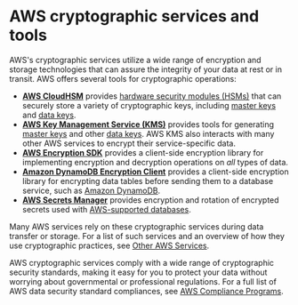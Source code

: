 # AWS cryptographic services and tools<a name="awscryp-service-toplevel"></a>

AWS's cryptographic services utilize a wide range of encryption and storage technologies that can assure the integrity of your data at rest or in transit\. AWS offers several tools for cryptographic operations:
+ **[AWS CloudHSM](awscryp-service-hsm.md)** provides [hardware security modules \(HSMs\)](cryptography-concepts.md#define-hsm) that can securely store a variety of cryptographic keys, including [master keys](cryptography-concepts.md#define-master-key) and [data keys](cryptography-concepts.md#define-data-key)\.
+ **[AWS Key Management Service \(KMS\)](awscryp-service-kms.md)** provides tools for generating [master keys](cryptography-concepts.md#define-master-key) and other [data keys](cryptography-concepts.md#define-data-key)\. AWS KMS also interacts with many other AWS services to encrypt their service\-specific data\.
+ **[AWS Encryption SDK](awscryp-service-encrypt.md)** provides a client\-side encryption library for implementing encryption and decryption operations on *all* types of data\.
+ **[Amazon DynamoDB Encryption Client](awscryp-service-ddb-client.md)** provides a client\-side encryption library for encrypting data tables before sending them to a database service, such as [Amazon DynamoDB](https://docs.aws.amazon.com/amazondynamodb/latest/developerguide/Introduction.html)\.
+ **[ AWS Secrets Manager](awscryp-service-sm.md)** provides encryption and rotation of encrypted secrets used with [AWS\-supported databases](https://aws.amazon.com/products/databases/?nc2=h_ql_prod_db)\. 

Many AWS services rely on these cryptographic services during data transfer or storage\. For a list of such services and an overview of how they use cryptographic practices, see [Other AWS Services](awscryp-service-other.md)\.

AWS cryptographic services comply with a wide range of cryptographic security standards, making it easy for you to protect your data without worrying about governmental or professional regulations\. For a full list of AWS data security standard compliances, see [AWS Compliance Programs](https://aws.amazon.com/compliance/programs/)\.